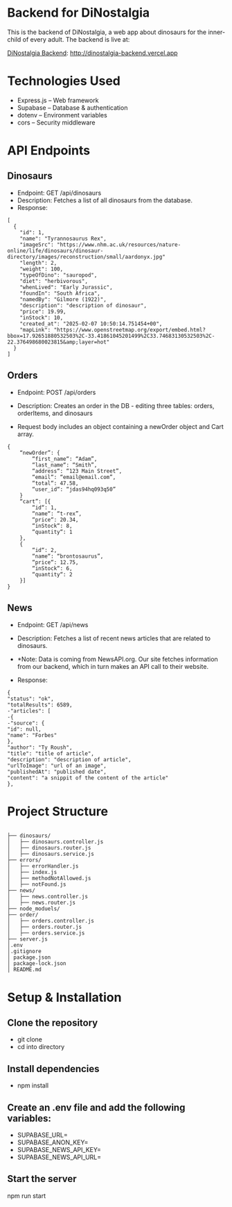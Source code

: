 # Backend for DiNostalgia

This is the backend of DiNostalgia, a web app about dinosaurs for the inner-child of every adult.  The backend is live at:

[DiNostalgia Backend](http://dinostalgia-backend.vercel.app/api): http://dinostalgia-backend.vercel.app 

# Technologies Used

- Express.js – Web framework
- Supabase – Database & authentication
- dotenv – Environment variables
- cors – Security middleware


# API Endpoints

## Dinosaurs

- Endpoint: GET /api/dinosaurs
- Description: Fetches a list of all dinosaurs from the database.
- Response:
```
[
  {
    "id": 1,
    "name": "Tyrannosaurus Rex",
    "imageSrc": "https://www.nhm.ac.uk/resources/nature-online/life/dinosaurs/dinosaur-directory/images/reconstruction/small/aardonyx.jpg"
    "length": 2,
    "weight": 100,
    "typeOfDino": "sauropod",
    "diet": "herbivorous",
    "whenLived": "Early Jurassic",
    "foundIn": "South Africa",
    "namedBy": "Gilmore (1922)",
    "description": "description of dinosaur",
    "price": 19.99,
    "inStock": 10,
    "created_at": "2025-02-07 10:50:14.751454+00",
    "mapLink": "https://www.openstreetmap.org/export/embed.html?bbox=17.92651880532503%2C-33.41861045201499%2C33.74683130532503%2C-22.376498680023815&amp;layer=hot"
  }
]
```
## Orders

- Endpoint: POST /api/orders
- Description: Creates an order in the DB - editing three tables: orders, orderItems, and dinosaurs

- Request body includes an object containing a newOrder object and Cart array.
```
{
	“newOrder”: {
		“first_name“: “Adam”,
      	“last_name“: “Smith”,
      	“address“: “123 Main Street”,
      	“email“: “email@email.com”,
      	“total“: 47.58,
      	“user_id“: “jdas94hq093q50”
	}
	“cart”: [{
        “id“: 1,
        “name“: “t-rex”,
        “price“: 20.34,
        “inStock“: 8,
        “quantity“: 1
	},
	{
        “id“: 2,
        “name“: “brontosaurus”,
        “price“: 12.75,
        “inStock“: 6,
        “quantity“: 2
	}]
}
```
## News

- Endpoint: GET /api/news
- Description: Fetches a list of recent news articles that are related to dinosaurs.
- *Note: Data is coming from NewsAPI.org. Our site fetches information from our backend, which in turn makes an API call to their website.

- Response:

```
{
"status": "ok",
"totalResults": 6589,
-"articles": [
-{
-"source": {
"id": null,
"name": "Forbes"
},
"author": "Ty Roush",
"title": "title of article",
"description": "description of article",
"urlToImage": "url of an image",
"publishedAt": "published date",
"content": "a snippit of the content of the article"
},
```
# Project Structure
```dino-api/

├── dinosaurs/
│   ├── dinosaurs.controller.js
│   ├── dinosaurs.router.js
│   ├── dinosaurs.service.js
├── errors/
│   ├── errorHandler.js
│   ├── index.js
│   ├── methodNotAllowed.js
│   ├── notFound.js
├── news/
│   ├── news.controller.js
│   ├── news.router.js
├── node_moduels/
├── order/
│   ├── orders.controller.js
│   ├── orders.router.js
│   ├── orders.service.js
├── server.js
│.env
│.gitignore
│ package.json
│ package-lock.json
│ README.md
```
# Setup & Installation
## Clone the repository
- git clone 
- cd into directory

## Install dependencies
- npm install

## Create an .env file and add the following variables:
- SUPABASE_URL=
- SUPABASE_ANON_KEY=
- SUPABASE_NEWS_API_KEY=
- SUPABASE_NEWS_API_URL=

## Start the server
npm run start